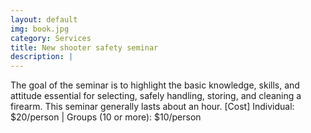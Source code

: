 ```yaml
---
layout: default
img: book.jpg
category: Services
title: New shooter safety seminar
description: |
---
```

The goal of the seminar is to highlight the basic knowledge, skills, and attitude essential for selecting, safely handling, storing, and cleaning a firearm.  This seminar generally lasts about an hour.
[Cost] Individual: $20/person | Groups (10 or more): $10/person 